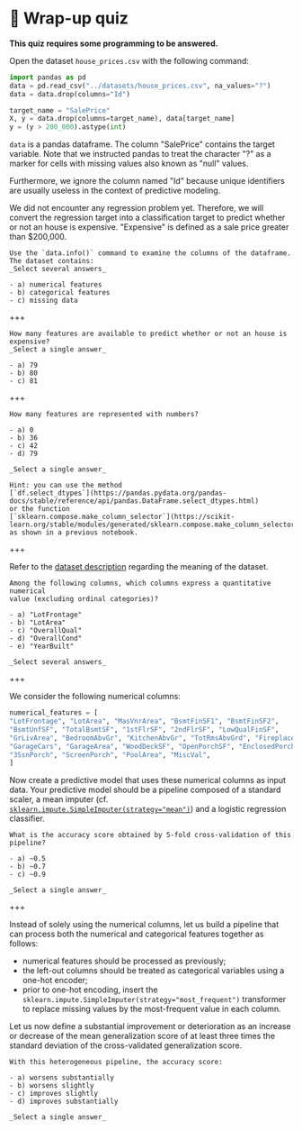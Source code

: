 # 🏁 Wrap-up quiz

**This quiz requires some programming to be answered.**

Open the dataset `house_prices.csv` with the following command:

```py
import pandas as pd
data = pd.read_csv("../datasets/house_prices.csv", na_values="?")
data = data.drop(columns="Id")

target_name = "SalePrice"
X, y = data.drop(columns=target_name), data[target_name]
y = (y > 200_000).astype(int)
```

`data` is a pandas dataframe. The column "SalePrice" contains the target
variable. Note that we instructed pandas to treat the character "?" as a marker for cells with missing values also known as "null" values.

Furthermore, we ignore the column named "Id" because unique identifiers are
usually useless in the context of predictive modeling.

We did not encounter any regression problem yet. Therefore, we will convert the
regression target into a classification target to predict whether or not an
house is expensive. "Expensive" is defined as a sale price greater than
$200,000.

```{admonition} Question
Use the `data.info()` command to examine the columns of the dataframe. The dataset contains:
_Select several answers_

- a) numerical features
- b) categorical features
- c) missing data
```

+++

```{admonition} Question
How many features are available to predict whether or not an house is
expensive?
_Select a single answer_

- a) 79
- b) 80
- c) 81
```

+++

```{admonition} Question
How many features are represented with numbers?

- a) 0
- b) 36
- c) 42
- d) 79

_Select a single answer_

Hint: you can use the method
[`df.select_dtypes`](https://pandas.pydata.org/pandas-docs/stable/reference/api/pandas.DataFrame.select_dtypes.html)
or the function
[`sklearn.compose.make_column_selector`](https://scikit-learn.org/stable/modules/generated/sklearn.compose.make_column_selector.html)
as shown in a previous notebook.
```

+++

Refer to the [dataset description](https://www.openml.org/d/42165) regarding the
meaning of the dataset.

```{admonition} Question
Among the following columns, which columns express a quantitative numerical
value (excluding ordinal categories)?

- a) "LotFrontage"
- b) "LotArea"
- c) "OverallQual"
- d) "OverallCond"
- e) "YearBuilt"

_Select several answers_
```

+++

We consider the following numerical columns:

```py
numerical_features = [
"LotFrontage", "LotArea", "MasVnrArea", "BsmtFinSF1", "BsmtFinSF2",
"BsmtUnfSF", "TotalBsmtSF", "1stFlrSF", "2ndFlrSF", "LowQualFinSF",
"GrLivArea", "BedroomAbvGr", "KitchenAbvGr", "TotRmsAbvGrd", "Fireplaces",
"GarageCars", "GarageArea", "WoodDeckSF", "OpenPorchSF", "EnclosedPorch",
"3SsnPorch", "ScreenPorch", "PoolArea", "MiscVal",
]
```

Now create a predictive model that uses these numerical columns as input data.
Your predictive model should be a pipeline composed of a standard scaler, a mean
imputer (cf.
[`sklearn.impute.SimpleImputer(strategy="mean")`](https://scikit-learn.org/stable/modules/generated/sklearn.impute.SimpleImputer.html))
and a logistic regression classifier.

```{admonition} Question
What is the accuracy score obtained by 5-fold cross-validation of this
pipeline?

- a) ~0.5
- b) ~0.7
- c) ~0.9

_Select a single answer_
```

+++

Instead of solely using the numerical columns, let us build a pipeline that
can process both the numerical and categorical features together as follows:

- numerical features should be processed as previously;
- the left-out columns should be treated as categorical variables using a
  one-hot encoder;
- prior to one-hot encoding, insert the
  `sklearn.impute.SimpleImputer(strategy="most_frequent")` transformer to
  replace missing values by the most-frequent value in each column.

Let us now define a substantial improvement or deterioration as an increase or
decrease of the mean generalization score of at least three times the standard
deviation of the cross-validated generalization score.

```{admonition} Question
With this heterogeneous pipeline, the accuracy score:

- a) worsens substantially
- b) worsens slightly
- c) improves slightly
- d) improves substantially

_Select a single answer_
```
